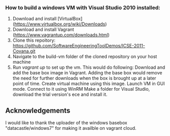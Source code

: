 ### How to build a windows VM with Visual Studio 2010 installed:

  1.  Download and install [VirtualBox] (https://www.virtualbox.org/wiki/Downloads)
  2.  Download and install Vagrant (https://www.vagrantup.com/downloads.html)
  3.  Clone this repoitory:
         https://github.com/SoftwareEngineeringToolDemos/ICSE-2011-Covana.git
  5.  Navigate to the build-vm folder of the cloned repository on your host machine
  6.  Run *vagrant up* to set up the vm. This would do following:
        Download and add the base box image in Vagrant. Adding the base box would remove the need for further downloads 
        when the box is brought up at a later point of time.
        Create virtual machine using this image.
        Launch VM in GUI mode.
        Connect to it using WinRM
        Make a folder for Visual Studio, download the trial version's ece and install it.
## Acknowledgements
I would like to thank the uploader of the windows basebox "datacastle/windows7" for making it availble on vagrant cloud.
